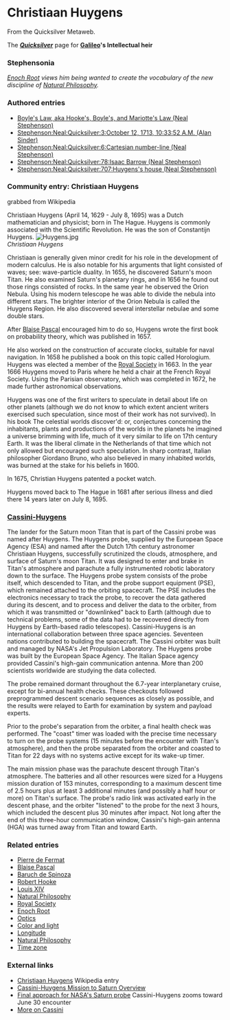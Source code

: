 
# Christiaan Huygens

From the Quicksilver Metaweb.

The ***[Quicksilver](/quicksilver)*** page for **[Galileo](/galileo-galilei)'s Intellectual heir**
### Stephensonia


*[Enoch Root](/stephenson-neal-quicksilver-enoch-root) views him being wanted to create the vocabulary of the new discipline of [Natural Philosophy](/natural-philosophy).*

### Authored entries


* [Boyle's Law, aka Hooke's, Boyle's, and Mariotte's Law (Neal Stephenson)](/boyle-s-law-aka-hooke-s-boyle-s-and-mariotte-s-law-neal-stephenson)
* [Stephenson:Neal:Quicksilver:3:October 12, 1713, 10:33:52 A.M. (Alan Sinder)](/stephenson-neal-quicksilver-3-october-12-1713-10-33-52-a-m-alan-sinder)
* [Stephenson:Neal:Quicksilver:6:Cartesian number-line (Neal Stephenson)](/stephenson-neal-quicksilver-6-cartesian-number-line-neal-stephenson)
* [Stephenson:Neal:Quicksilver:78:Isaac Barrow (Neal Stephenson)](/stephenson-neal-quicksilver-78-isaac-barrow-neal-stephenson)
* [Stephenson:Neal:Quicksilver:707:Huygens's house (Neal Stephenson)](/stephenson-neal-quicksilver-707-huygens-s-house-neal-stephenson)


### Community entry: Christiaan Huygens


grabbed from Wikipedia

Christiaan Huygens (April 14, 1629 - July 8, 1695) was a Dutch mathematician and physicist; born in The Hague. Huygens is commonly associated with the Scientific Revolution. He was the son of Constantijn Huygens. 
![Huygens.jpg](/https://web.archive.org/web/20060725171502im_/http://en.wikipedia.org/upload/3/36/Huygens.jpg)  
*Christiaan Huygens*

Christiaan is generally given minor credit for his role in the development of modern calculus. He is also notable for his arguments that light consisted of waves; see: wave-particle duality. In 1655, he discovered Saturn's moon Titan. He also examined Saturn's planetary rings, and in 1656 he found out those rings consisted of rocks. In the same year he observed the Orion Nebula. Using his modern telescope he was able to divide the nebula into different stars. The brighter interior of the Orion Nebula is called the Huygens Region. He also discovered several interstellar nebulae and some double stars. 

After [Blaise Pascal](/blaise-pascal) encouraged him to do so, Huygens wrote the first book on probability theory, which was published in 1657. 

He also worked on the construction of accurate clocks, suitable for naval navigation. In 1658 he published a book on this topic called Horologium. Huygens was elected a member of the [Royal Society](/royal-society) in 1663. In the year 1666 Huygens moved to Paris where he held a chair at the French Royal Society. Using the Parisian observatory, which was completed in 1672, he made further astronomical observations. 

Huygens was one of the first writers to speculate in detail about life on other planets (although we do not know to which extent ancient writers exercised such speculation, since most of their work has not survived). In his book The celestial worlds discover'd: or, conjectures concerning the inhabitants, plants and productions of the worlds in the planets he imagined a universe brimming with life, much of it very similar to life on 17th century Earth. It was the liberal climate in the Netherlands of that time which not only allowed but encouraged such speculation. In sharp contrast, Italian philosopher Giordano Bruno, who also believed in many inhabited worlds, was burned at the stake for his beliefs in 1600. 

In 1675, Christian Huygens patented a pocket watch. 

Huygens moved back to The Hague in 1681 after serious illness and died there 14 years later on July 8, 1695. 

### [Cassini-Huygens](/http-saturn-jpl-nasa-gov-operations-present-position-cfm)


The lander for the Saturn moon Titan that is part of the Cassini probe was named after Huygens. The Huygens probe, supplied by the European Space Agency (ESA) and named after the Dutch 17th century astronomer Christiaan Huygens, successfully scrutinized the clouds, atmosphere, and surface of Saturn's moon Titan. It was designed to enter and brake in Titan's atmosphere and parachute a fully instrumented robotic laboratory down to the surface. The Huygens probe system consists of the probe itself, which descended to Titan, and the probe support equipment (PSE), which remained attached to the orbiting spacecraft. The PSE includes the electronics necessary to track the probe, to recover the data gathered during its descent, and to process and deliver the data to the orbiter, from which it was transmitted or "downlinked" back to Earth (although due to technical problems, some of the data had to be recovered directly from Huygens by Earth-based radio telescopes). Cassini-Huygens is an international collaboration between three space agencies. Seventeen nations contributed to building the spacecraft. The Cassini orbiter was built and managed by NASA's Jet Propulsion Laboratory. The Huygens probe was built by the European Space Agency. The Italian Space agency provided Cassini's high-gain communication antenna. More than 200 scientists worldwide are studying the data collected. 

The probe remained dormant throughout the 6.7-year interplanetary cruise, except for bi-annual health checks. These checkouts followed preprogrammed descent scenario sequences as closely as possible, and the results were relayed to Earth for examination by system and payload experts. 

Prior to the probe's separation from the orbiter, a final health check was performed. The "coast" timer was loaded with the precise time necessary to turn on the probe systems (15 minutes before the encounter with Titan's atmosphere), and then the probe separated from the orbiter and coasted to Titan for 22 days with no systems active except for its wake-up timer. 

The main mission phase was the parachute descent through Titan's atmosphere. The batteries and all other resources were sized for a Huygens mission duration of 153 minutes, corresponding to a maximum descent time of 2.5 hours plus at least 3 additional minutes (and possibly a half hour or more) on Titan's surface. The probe's radio link was activated early in the descent phase, and the orbiter "listened" to the probe for the next 3 hours, which included the descent plus 30 minutes after impact. Not long after the end of this three-hour communication window, Cassini's high-gain antenna (HGA) was turned away from Titan and toward Earth. 

### Related entries


* [Pierre de Fermat](/pierre-de-fermat)
* [Blaise Pascal](/blaise-pascal)
* [Baruch de Spinoza](/baruch-de-spinoza)
* [Robert Hooke](/robert-hooke)
* [Louis XIV](/louis-xiv)
* [Natural Philosophy](/natural-philosophy)
* [Royal Society](/royal-society)
* [Enoch Root](/stephenson-neal-quicksilver-enoch-root)
* [Optics](/optics)
* [Color and light](/color-and-light)
* [Longitude](/longitude)
* [Natural Philosophy](/natural-philosophy)
* [Time zone](/time-zone)


### External links


* [Christiaan Huygens](/http-en-wikipedia-org-wiki-christian-huygens) Wikipedia entry
* [Cassini-Huygens Mission to Saturn Overview](/http-saturn-jpl-nasa-gov-overview-index-cfm)
* [Final approach for NASA's Saturn probe](/http-www-msnbc-msn-com-id-5131004) Cassini-Huygens zooms toward June 30 encounter
* [More on Cassini](/http-www-msnbc-msn-com-id-5183503)
